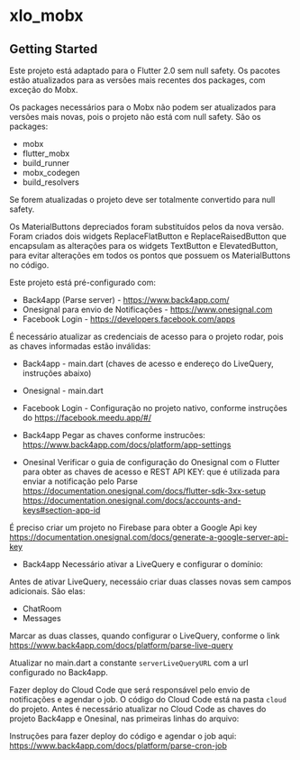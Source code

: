 # xlo_mobx

## Getting Started
Este projeto está adaptado para o Flutter 2.0 sem null safety.
Os pacotes estão atualizados para as versões mais recentes dos packages, com exceção do Mobx.

Os packages necessários para o Mobx não podem ser atualizados para versões mais novas, pois o 
projeto não está com null safety.
São os packages:
- mobx
- flutter_mobx
- build_runner
- mobx_codegen
- build_resolvers 

Se forem atualizadas o projeto deve ser totalmente convertido para null safety.

Os MaterialButtons depreciados foram substituídos pelos da nova versão.
Foram criados dois widgets ReplaceFlatButton e ReplaceRaisedButton que encapsulam
as alterações para os widgets TextButton e ElevatedButton, para evitar alterações em todos os pontos
que possuem os MaterialButtons no código.

Este projeto está pré-configurado com:
* Back4app (Parse server) - https://www.back4app.com/
* Onesignal para envio de Notificações  - https://www.onesignal.com
* Facebook Login - https://developers.facebook.com/apps


É necessário atualizar as credenciais de acesso para o projeto rodar, pois as chaves informadas estão inválidas:
* Back4app - main.dart (chaves de acesso e endereço do LiveQuery, instruções abaixo)
* Onesignal - main.dart
* Facebook Login - Configuração no projeto nativo, conforme instruções do https://facebook.meedu.app/#/

* Back4app
Pegar as chaves conforme instrucões: https://www.back4app.com/docs/platform/app-settings
    
* Onesinal
Verificar o guia de configuração do Onesignal com o Flutter para obter as chaves de acesso e REST API KEY:
que é utilizada para enviar a notificação pelo Parse
https://documentation.onesignal.com/docs/flutter-sdk-3xx-setup
https://documentation.onesignal.com/docs/accounts-and-keys#section-app-id

É preciso criar um projeto no Firebase para obter a Google Api key
https://documentation.onesignal.com/docs/generate-a-google-server-api-key

* Back4app
Necessário ativar a LiveQuery e configurar o domínio:

Antes de ativar LiveQuery, necessáio criar duas classes novas sem campos adicionais.
São elas:
- ChatRoom
- Messages

Marcar as duas classes, quando configurar o LiveQuery, conforme o link
https://www.back4app.com/docs/platform/parse-live-query

Atualizar no main.dart a constante `serverLiveQueryURL` com a url configurado no Back4app.

Fazer deploy do Cloud Code que será responsável pelo envio de notificações e agendar o job.
O código do Cloud Code está na pasta `cloud` do projeto.
Antes é necessário atualizar no Cloud Code as chaves do projeto Back4app e Onesinal, nas primeiras linhas do arquivo:

Instruções para fazer deploy do código e agendar o job aqui:
https://www.back4app.com/docs/platform/parse-cron-job
